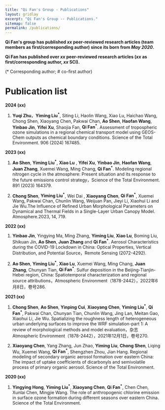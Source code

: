 ```yaml
---
title: "Qi Fan's Group - Publications"
layout: gridlay
excerpt: "Qi Fan's Group -- Publications."
sitemap: false
permalink: /publications/
---
```


**Qi Fan's group has published _xx_ peer-reviewed research articles (team members as first/corresponding author) since its born from _May 2020_.**

**Qi Fan has published over _xx_ peer-reviewed research articles (_xx_ as first/corresponding author, _xx_ SCI).**

(* Corresponding author; # co-first author)

# Publication list

**2024 (xx)**

1. **Yuqi Zhu**，**Yiming Liu<sup>*</sup>**, Siting Li, Haolin Wang, Xiao Lu, Haichao Wang, Chong Shen, Xiaoyang Chen, Pakwai Chan, **Ao Shen**, **Haofan Wang**, **Yinbao Jin**, **Yifei Xu**, Shaojia Fan, **Qi Fan<sup>*</sup>**. Assessment of tropospheric ozone simulations in a regional chemical transport model using GEOS-Chem outputs as chemical boundary conditions. Science of the Total Environment.  906 (2024) 167485.

**2023 (xx)**

1. **Ao Shen**, **Yiming Liu<sup>*</sup>**, **Xiao Lu** , **Yifei Xu**, **Yinbao Jin**, **Haofan Wang**, **Juan Zhang**, Xuemei Wang, Ming Chang, **Qi Fan<sup>*</sup>**.  Modeling regional nitrogen cycle in the atmosphere: Present situation and its response to the future emissions control strategy，Science of the Total Environment. 891 (2023) 164379.
 
2. **Chong Shen**, **Yiming Liu<sup>*</sup>**, Wei Dai , **Xiaoyang Chen**, **Qi Fan<sup>*</sup>**, Xuemei Wang, Pakwai Chan, Chunlin Wang, Weijuan Pan, Jieyi Li, Xiaohui Li and Jie Wu.The Influence of Refined Urban Morphological Parameters on Dynamical and Thermal Fields in a Single-Layer Urban Canopy Model. Atmosphere.2023, 14, 719.

**2022 (xx)**

1. **Yinbao Jin**, Yingying Ma, Ming Zhang, **Yiming Liu**, **Xiao Lu**, Boming Liu, Shikuan Jin, **Ao Shen**, **Juan Zhang** and **Qi Fan<sup>*</sup>**. Aerosol Characteristics during the COVID-19 Lockdown in China: Optical Properties, Vertical Distribution, and Potential Source，Remote Sensing (2072-4292).

2. **Ao Shen**, **Yiming Liu<sup>*</sup>**, **Xiao Lu**, Xuemei Wang, Ming Chang, **Juan Zhang**, Chunyan Tian, **Qi Fan<sup>*</sup>**. Sulfur deposition in the Beijing-Tianjin-Hebei region, China: Spatiotemporal characterization and regional source attributions，Atmospheric Environment（1878-2442），2022年6月8日，卷号286.

**2021 (xx)**

1. **Chong Shen**, **Ao Shen**, **Yinping Cui**, **Xiaoyang Chen**, **Yiming Liu<sup>*</sup>**, **Qi Fan<sup>*</sup>**, Pakwai Chan, Chunyan Tian, Chunlin Wang, Jing Lan, Meitan Gao, Xiaohui Li, Jie Wu. Spatializing the roughness length of heterogeneous urban underlying surfaces to improve the WRF simulation-part 1: A review of morphological methods and model evaluation，杂志Atmospheric Environment（1878-2442），2021年12月1日，卷号270.

2. **Xiaoyang Chen**, Yang Zhang, Jun Zhao, **Yiming Liu**, **Chong Shen**, Liqing Wu, Xuemei Wang, **Qi Fan<sup>*</sup>**, Shengzhen Zhou, Jian Hang. Regional modeling of secondary organic aerosol formation over eastern China: The impact of uptake coefficients of dicarbonyls and semivolatile process of primary organic aerosol. Science of the Total Environment.

**2020 (xx)**

1. **Yingying Hong**, **Yiming Liu<sup>*</sup>**, **Xiaoyang Chen**, **Qi Fan<sup>*</sup>**, Chen Chen, Xunlai Chen, Mingjie Wang. The role of anthropogenic chlorine emission in surface ozone formation during different seasons over eastern China. Science of the Total Environment.